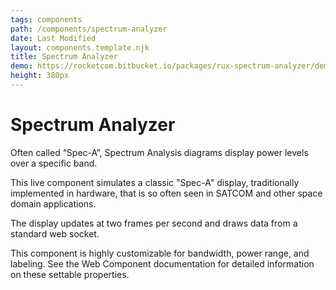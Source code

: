 ```yaml
---
tags: components
path: /components/spectrum-analyzer
date: Last Modified
layout: components.template.njk
title: Spectrum Analyzer
demo: https://rocketcom.bitbucket.io/packages/rux-spectrum-analyzer/demo/rux-spectrum-analyzer.html
height: 380px
---
```


# Spectrum Analyzer

Often called “Spec-A”, Spectrum Analysis diagrams display power levels over a specific band.

This live component simulates a classic "Spec-A" display, traditionally implemented in hardware, that is so often seen in SATCOM and other space domain applications.

The display updates at two frames per second and draws data from a standard web socket.

This component is highly customizable for bandwidth, power range, and labeling. See the Web Component documentation for detailed information on these settable properties.
